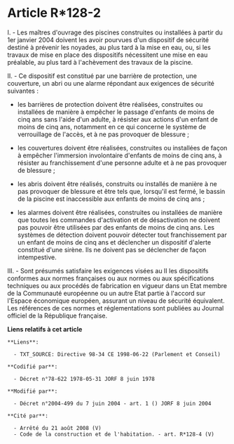 # Article R*128-2

I. - Les maîtres d'ouvrage des piscines construites ou installées à partir du 1er janvier 2004 doivent les avoir pourvues
d'un dispositif de sécurité destiné à prévenir les noyades, au plus tard à la mise en eau, ou, si les travaux de mise en
place des dispositifs nécessitent une mise en eau préalable, au plus tard à l'achèvement des travaux de la piscine.

II. - Ce dispositif est constitué par une barrière de protection, une couverture, un abri ou une alarme répondant aux
exigences de sécurité suivantes :

- les barrières de protection doivent être réalisées, construites ou installées de manière à empêcher le passage d'enfants de
moins de cinq ans sans l'aide d'un adulte, à résister aux actions d'un enfant de moins de cinq ans, notamment en ce qui
concerne le système de verrouillage de l'accès, et à ne pas provoquer de blessure ;

- les couvertures doivent être réalisées, construites ou installées de façon à empêcher l'immersion involontaire d'enfants de
moins de cinq ans, à résister au franchissement d'une personne adulte et à ne pas provoquer de blessure ;

- les abris doivent être réalisés, construits ou installés de manière à ne pas provoquer de blessure et être tels que,
lorsqu'il est fermé, le bassin de la piscine est inaccessible aux enfants de moins de cinq ans ;

- les alarmes doivent être réalisées, construites ou installées de manière que toutes les commandes d'activation et de
désactivation ne doivent pas pouvoir être utilisées par des enfants de moins de cinq ans. Les systèmes de détection doivent
pouvoir détecter tout franchissement par un enfant de moins de cinq ans et déclencher un dispositif d'alerte constitué d'une
sirène. Ils ne doivent pas se déclencher de façon intempestive.

III. - Sont présumés satisfaire les exigences visées au II les dispositifs conformes aux normes françaises ou aux normes ou
aux spécifications techniques ou aux procédés de fabrication en vigueur dans un Etat membre de la Communauté européenne ou un
autre Etat partie à l'accord sur l'Espace économique européen, assurant un niveau de sécurité équivalent. Les références de
ces normes et réglementations sont publiées au Journal officiel de la République française.

**Liens relatifs à cet article**

	**Liens**:

	  - TXT_SOURCE: Directive 98-34 CE 1998-06-22 (Parlement et Conseil)

	**Codifié par**:

	  - Décret n°78-622 1978-05-31 JORF 8 juin 1978

	**Modifié par**:

	  - Décret n°2004-499 du 7 juin 2004 - art. 1 () JORF 8 juin 2004

	**Cité par**:

	  - Arrêté du 21 août 2008 (V)
	  - Code de la construction et de l'habitation. - art. R*128-4 (V)
